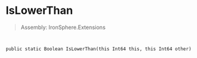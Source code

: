 ﻿

# IsLowerThan

> Assembly: IronSphere.Extensions



```


public static Boolean IsLowerThan(this Int64 this, this Int64 other)
```